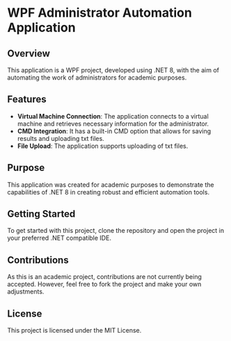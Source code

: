# WPF Administrator Automation Application

## Overview
This application is a WPF project, developed using .NET 8, with the aim of automating the work of administrators for academic purposes.

## Features
- **Virtual Machine Connection**: The application connects to a virtual machine and retrieves necessary information for the administrator.
- **CMD Integration**: It has a built-in CMD option that allows for saving results and uploading txt files.
- **File Upload**: The application supports uploading of txt files.

## Purpose
This application was created for academic purposes to demonstrate the capabilities of .NET 8 in creating robust and efficient automation tools.

## Getting Started
To get started with this project, clone the repository and open the project in your preferred .NET compatible IDE.

## Contributions
As this is an academic project, contributions are not currently being accepted. However, feel free to fork the project and make your own adjustments.

## License
This project is licensed under the MIT License.
